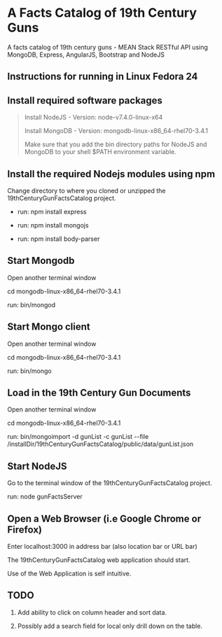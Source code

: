 A Facts Catalog of 19th Century Guns
====================================


A facts catalog of 19th century guns - MEAN Stack RESTful API using MongoDB, Express, AngularJS, Bootstrap and NodeJS 


Instructions for running in Linux Fedora 24
-------------------------------------------


Install required software packages
----------------------------------

> Install NodeJS  - Version: node-v7.4.0-linux-x64
>
> Install MongoDB -  Version: mongodb-linux-x86_64-rhel70-3.4.1
> 
> Make sure that you add the bin directory paths for NodeJS and MongoDB to your shell $PATH environment variable.



Install the required Nodejs modules using npm
---------------------------------------------

Change directory to where you cloned or unzipped the 19thCenturyGunFactsCatalog project.

* run:  npm install express

* run: npm install mongojs

* run: npm install body-parser



Start Mongodb
-------------

Open another terminal window

cd mongodb-linux-x86_64-rhel70-3.4.1

run: bin/mongod



Start Mongo client
------------------

Open another terminal window

cd mongodb-linux-x86_64-rhel70-3.4.1

run: bin/mongo



Load in the 19th Century Gun Documents
--------------------------------------

Open another terminal window

cd mongodb-linux-x86_64-rhel70-3.4.1

run: bin/mongoimport -d gunList -c gunList --file /installDir/19thCenturyGunFactsCatalog/public/data/gunList.json



Start NodeJS
------------

Go to the terminal window of the 19thCenturyGunFactsCatalog project.

run: node gunFactsServer



Open a Web Browser (i.e Google Chrome or Firefox)
-------------------------------------------------

Enter localhost:3000 in address bar (also location bar or URL bar)

The 19thCenturyGunFactsCatalog web application should start.

Use of the Web Application is self intuitive.



TODO
-----

1. Add ability to click on column header and sort data.

2. Possibly add a search field for local only drill down on the table.

